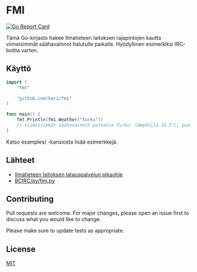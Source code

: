 # FMI

[![Go Report Card](https://goreportcard.com/badge/github.com/kari/fmi)](https://goreportcard.com/report/github.com/kari/fmi)

Tämä Go-kirjasto hakee Ilmatieteen laitoksen rajapintojen kautta viimeisimmät säähavainnot halutulle paikalle. Hyödyllinen esimerkiksi IRC-bottia varten.

## Käyttö

```go
import (
    "fmt"

    "github.com/kari/fmi"
)

func main() {
    fmt.Println(fmi.Weather("turku"))
    // Viimeisimmät säähavainnot paikassa Turku: lämpötila 18.5°C, puolipilvistä, heikkoa länsituulta 4 m/s (6 m/s), ilmankosteus 56%
}
```

Katso examples/ -kansiosta lisää esimerkkejä.

## Lähteet

* [Ilmatieteen laitoksen latauspalvelun pikaohje](https://ilmatieteenlaitos.fi/latauspalvelun-pikaohje)
* [BCIRC/py/fmi.py](https://github.com/Jonuz/BCIRC/blob/master/py/fmi.py)

## Contributing

Pull requests are welcome. For major changes, please open an issue first to discuss what you would like to change.

Please make sure to update tests as appropriate.

## License

[MIT](https://choosealicense.com/licenses/mit/)
